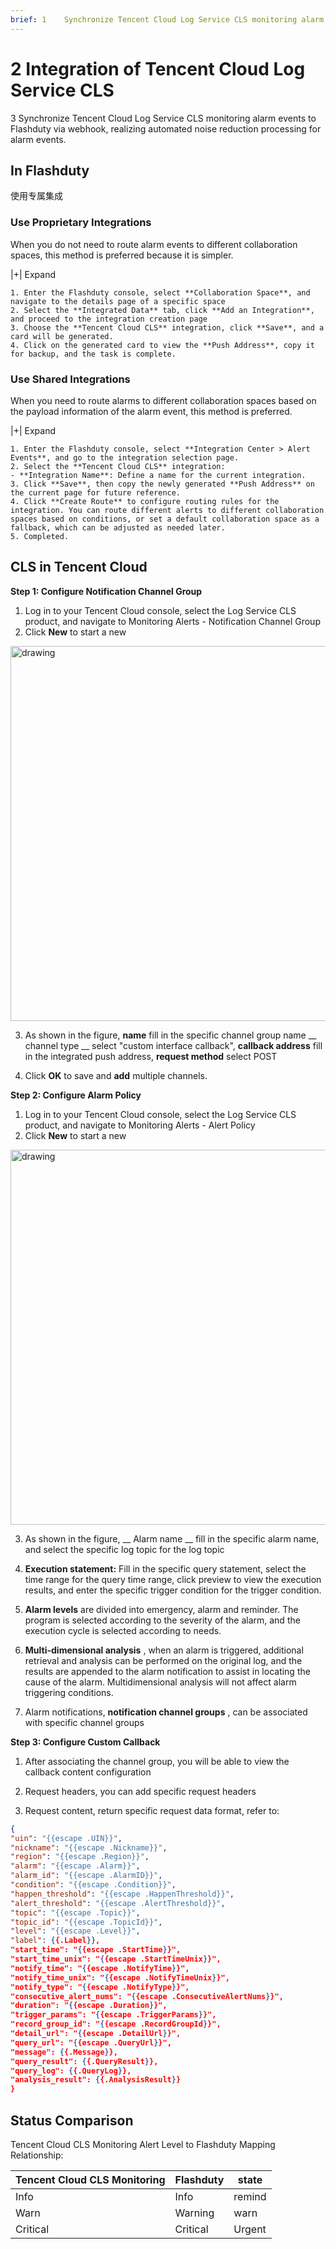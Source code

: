 ```yaml
---
brief: 1	Synchronize Tencent Cloud Log Service CLS monitoring alarm events to Kuaimao Nebula via webhook, achieving automated noise reduction processing for alarm events
---
```


# 2	Integration of Tencent Cloud Log Service CLS

3	Synchronize Tencent Cloud Log Service CLS monitoring alarm events to Flashduty via webhook, realizing automated noise reduction processing for alarm events.

## In Flashduty
使用专属集成

### Use Proprietary Integrations

When you do not need to route alarm events to different collaboration spaces, this method is preferred because it is simpler.

|+| Expand

    1. Enter the Flashduty console, select **Collaboration Space**, and navigate to the details page of a specific space
    2. Select the **Integrated Data** tab, click **Add an Integration**, and proceed to the integration creation page
    3. Choose the **Tencent Cloud CLS** integration, click **Save**, and a card will be generated.
    4. Click on the generated card to view the **Push Address**, copy it for backup, and the task is complete.

### Use Shared Integrations

When you need to route alarms to different collaboration spaces based on the payload information of the alarm event, this method is preferred.

|+| Expand

    1. Enter the Flashduty console, select **Integration Center > Alert Events**, and go to the integration selection page.
    2. Select the **Tencent Cloud CLS** integration:
    - **Integration Name**: Define a name for the current integration.
    3. Click **Save**, then copy the newly generated **Push Address** on the current page for future reference.
    4. Click **Create Route** to configure routing rules for the integration. You can route different alerts to different collaboration spaces based on conditions, or set a default collaboration space as a fallback, which can be adjusted as needed later.
    5. Completed.

## CLS in Tencent Cloud

**Step 1: Configure Notification Channel Group**

1. Log in to your Tencent Cloud console, select the Log Service CLS product, and navigate to Monitoring Alerts - Notification Channel Group
2. Click **New** to start a new

<img alt="drawing" width="600" src="https://fcdoc.github.io/img/zh/9TVvjInBRsJOGHYptzIJmMgCaYUTRTohbSwENzk9_bg.avif" />

3. As shown in the figure, **name** fill in the specific channel group name __ channel type __ select "custom interface callback", **callback address** fill in the integrated push address, **request method** select POST

4. Click **OK** to save and **add** multiple channels.

**Step 2: Configure Alarm Policy**

1. Log in to your Tencent Cloud console, select the Log Service CLS product, and navigate to Monitoring Alerts - Alert Policy
2. Click **New** to start a new

<img alt="drawing" width="600" src="https://fcdoc.github.io/img/zh/FCfCmqlCwhjze8nSa88mkVt3nUX1myHyDFygJd8_lIc.avif" />

3. As shown in the figure, __ Alarm name __ fill in the specific alarm name, and select the specific log topic for the log topic

4. **Execution statement:** Fill in the specific query statement, select the time range for the query time range, click preview to view the execution results, and enter the specific trigger condition for the trigger condition.

5. **Alarm levels** are divided into emergency, alarm and reminder. The program is selected according to the severity of the alarm, and the execution cycle is selected according to needs.

6. **Multi-dimensional analysis** , when an alarm is triggered, additional retrieval and analysis can be performed on the original log, and the results are appended to the alarm notification to assist in locating the cause of the alarm. Multidimensional analysis will not affect alarm triggering conditions.

7. Alarm notifications, **notification channel groups** , can be associated with specific channel groups

**Step 3: Configure Custom Callback**

1. After associating the channel group, you will be able to view the callback content configuration

2. Request headers, you can add specific request headers

3. Request content, return specific request data format, refer to:

```json
{
"uin": "{{escape .UIN}}",
"nickname": "{{escape .Nickname}}",
"region": "{{escape .Region}}",
"alarm": "{{escape .Alarm}}",
"alarm_id": "{{escape .AlarmID}}",
"condition": "{{escape .Condition}}",
"happen_threshold": "{{escape .HappenThreshold}}",
"alert_threshold": "{{escape .AlertThreshold}}",
"topic": "{{escape .Topic}}",
"topic_id": "{{escape .TopicId}}",
"level": "{{escape .Level}}",
"label": {{.Label}},
"start_time": "{{escape .StartTime}}",
"start_time_unix": "{{escape .StartTimeUnix}}",
"notify_time": "{{escape .NotifyTime}}",
"notify_time_unix": "{{escape .NotifyTimeUnix}}",
"notify_type": "{{escape .NotifyType}}",
"consecutive_alert_nums": "{{escape .ConsecutiveAlertNums}}",
"duration": "{{escape .Duration}}",
"trigger_params": "{{escape .TriggerParams}}",
"record_group_id": "{{escape .RecordGroupId}}",
"detail_url": "{{escape .DetailUrl}}",
"query_url": "{{escape .QueryUrl}}",
"message": {{.Message}},
"query_result": {{.QueryResult}},
"query_log": {{.QueryLog}},
"analysis_result": {{.AnalysisResult}}
}
```

## Status Comparison

Tencent Cloud CLS Monitoring Alert Level to Flashduty Mapping Relationship:

| Tencent Cloud CLS Monitoring |  Flashduty    | state
| ------------- | --------- | --- |
| Info          |  Info     | remind
| Warn          |  Warning  | warn
| Critical      |  Critical | Urgent